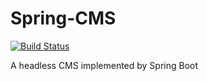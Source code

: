 # Spring-CMS
[![Build Status](https://travis-ci.com/TokenJan/headless_cms.svg?branch=master)](https://travis-ci.com/TokenJan/headless_cms)

A headless CMS implemented by Spring Boot
